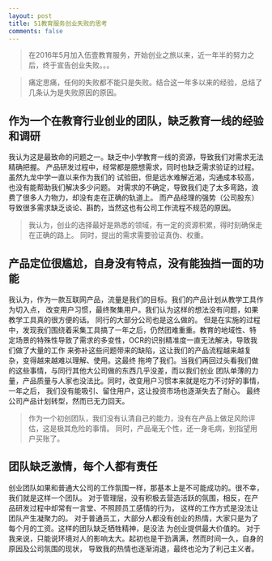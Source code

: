 ```yaml
---
layout: post
title: 51教育服务创业失败的思考
comments: false
---
```


> 在2016年5月加入伍壹教育服务，开始创业之旅以来，近一年半的努力之后，终于宣告创业失败。。。

> 痛定思痛，任何的失败都不能只是失败。结合这一年多以来的经验，总结了几条认为是失败原因的原因。

## 作为一个在教育行业创业的团队，缺乏教育一线的经验和调研

我认为这是最致命的问题之一。缺乏中小学教育一线的资源，导致我们对需求无法精确把握。
产品研发过程中，经常都是臆想需求，同时也缺乏需求验证的过程。虽然九龙中学一直以来作为我们的
试验田，但是远水难解近渴，沟通成本较高，也没有能帮助我们解决多少问题。
对需求的不确定，导致我们走了太多弯路，浪费了很多人力物力，却没有走在正确的轨道上。
而产品经理的强势（公司股东）导致很多需求缺乏谈论、斟酌，当然这也有公司工作流程不规范的原因。

> 我认为，创业的选择最好是熟悉的领域，有一定的资源积累，得时刻确保走在正确的路上。
同时，提出的需求需要验证真伪、权重。

## 产品定位很尴尬，自身没有特点，没有能独挡一面的功能

我认为，作为一款互联网产品，流量是我们的目标。我们的产品计划从教学工具作为切入点，
改变用户习惯，最终聚集用户。我们认为这样的想法没有问题，如果教学工具真的很方便的话。
同行的大部分公司也是这么做的。
但是在实施的过程中，发现我们围绕着采集工具搞了一年之后，仍然团难重重。教育的地域性、特
定场景的特殊性导致了需求的多变性，OCR的识别精准度一直无法解决，导致我们做了大量的工作
来弥补这些问题带来的缺陷，这让我们的产品流程越来越复杂，变得越来越难以理解、使用。这最终
拖垮了我们。当我们再回过头看我们做的这些事情，与同行其他大公司做的东西几乎没差，而以我们创业
团队单薄的力量，产品质量与人家也没法比。同时，改变用户习惯本来就是吃力不讨好的事情，一年之后，
我们没有能吸引、留住用户，这让投资市场也逐渐失去了耐心。
最终公司产品计划转型，然而已无力回天。

> 作为一个初创团队，我们没有认清自己的能力，没有在产品上做足风险评估，这是极其危险的事情。
同时，产品毫无个性，还一身毛病，别指望用户买账了。

## 团队缺乏激情，每个人都有责任
创业团队如果和普通大公司的工作氛围一样，那基本上是不可能成功的。很不幸，我们就是这样一个团队。
对于管理层，没有积极去营造活跃的氛围，相反，在产品研发过程中却常有一言堂、不照顾员工感情的行为，
这样的工作方式是没法让团队产生凝聚力的。
对于普通员工，大部分人都没有创业的热情，大家只是为了每个月的工资。这样的团队缺乏牺牲精神，是没法
为创业提供最大价值的。
对于我来说，只能说环境对人的影响太大。起初也是干劲满满，然而时间一久，自身的原因及公司氛围的现状，
导致我的热情也逐渐消退，最终也沦为了利己主义者。